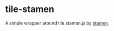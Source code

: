 # tile-stamen

A simple wrapper around tile.stamen.js by [stamen](http://maps.stamen.com/#watercolor/12/37.7706/-122.3782).
